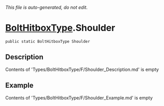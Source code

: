 *This file is auto-generated, do not edit.*

# [BoltHitboxType](Types/BoltHitboxType.md).Shoulder
`public static BoltHitboxType Shoulder`
## Description
Contents of 'Types/BoltHitboxType/F/Shoulder_Description.md' is empty
## Example
Contents of 'Types/BoltHitboxType/F/Shoulder_Example.md' is empty
